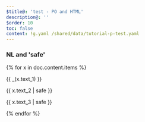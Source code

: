 ```yaml
---
$title@: 'test - PO and HTML'
description@: ''
$order: 10
toc: false
content: !g.yaml /shared/data/tutorial-p-test.yaml
---
```


### NL and 'safe'

{% for x in doc.content.items %}
  <div class="">
    <p class="">{{ _(x.text_1) }}</p>
    <p class="">{{ x.text_2 | safe }}</p>
    <p class="">{{ x.text_3 | safe }}</p>
  </div>
{% endfor %}

